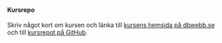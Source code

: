 #### Kursrepo

Skriv något kort om kursen och länka till [kursens hemsida på dbwebb.se](XXX) och till [kursrepot på GitHub](https://github.com/straycatse/design).
